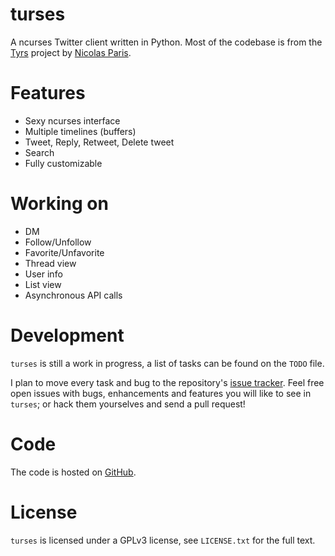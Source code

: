 turses
======

A ncurses Twitter client written in Python. Most of the codebase is from
the [Tyrs](http://tyrs.nicosphere.net) project by [Nicolas Paris](http://github.com/Nic0).

Features
========

 * Sexy ncurses interface
 * Multiple timelines (buffers)
 * Tweet, Reply, Retweet, Delete tweet
 * Search
 * Fully customizable

Working on
==========

 * DM
 * Follow/Unfollow
 * Favorite/Unfavorite
 * Thread view
 * User info
 * List view
 * Asynchronous API calls

Development
===========

`turses` is still a work in progress, a list of tasks can be found on 
the `TODO` file. 

I plan to move every task and bug to the repository's [issue tracker](http://github.com/alejandrogomez/turses/issues). Feel free open issues with bugs, enhancements and features you will like
to see in `turses`; or hack them yourselves and send a pull request!

Code
====

The code is hosted on [GitHub](http://github.com/alejandrogomez/turses).

License
=======

`turses` is licensed under a GPLv3 license, see `LICENSE.txt` for the full text.
